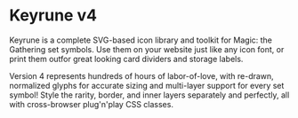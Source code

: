 # Keyrune v4

Keyrune is a complete SVG-based icon library and toolkit for Magic: the Gathering set symbols. Use them on your website just like any icon font, or print them outfor great looking card dividers and storage labels.

Version 4 represents hundreds of hours of labor-of-love, with re-drawn, normalized glyphs for accurate sizing and multi-layer support for every set symbol! Style the rarity, border, and inner layers separately and perfectly, all with cross-browser plug'n'play CSS classes.
